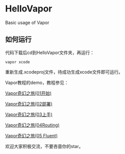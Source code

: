 # HelloVapor
Basic usage of Vapor

## 如何运行

代码下载后cd到HelloVapor文件夹，再运行：
```
vapor xcode
```
重新生成.xcodeproj文件，待成功生成xcode文件即可运行。


Vapor教程的demo，教程参见：

[Vapor奇幻之旅(01开始)](https://www.jianshu.com/p/82d44f617832)

[Vapor奇幻之旅(02部署)](https://www.jianshu.com/p/9e3374633101)

[Vapor奇幻之旅(03上手)](https://www.jianshu.com/p/5f4e49537053)

[Vapor奇幻之旅(04Routing)](http://www.jianshu.com/p/1cb3a1e1a10c)

[Vapor奇幻之旅(05 Fluent)](https://www.jianshu.com/p/1d240a97a823)


欢迎大家积极交流，不要吝啬你的star。
